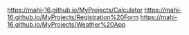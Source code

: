
https://mahi-16.github.io/MyProjects/Calculator
https://mahi-16.github.io/MyProjects/Registration%20Form
https://mahi-16.github.io/MyProjects/Weather%20App

